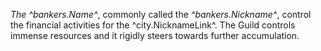*The ^bankers.Name^*, commonly called the *^bankers.Nickname^*, control the financial activities for the ^city.NicknameLink^. The Guild controls immense resources and it rigidly steers towards further accumulation.